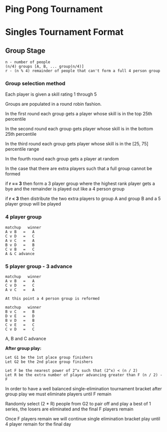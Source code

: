 # Ping Pong Tournament

# Singles Tournament Format

## Group Stage

```
n - number of people
(n/4) groups [A, B, ... group(n/4)]
r - (n % 4) remainder of people that can't form a full 4 person group
```


### Group selection method

Each player is given a skill rating 1 through 5

Groups are populated in a round robin fashion.

In the first round each group gets a player whose skill is in the top 25th percentile

In the second round each group gets player whose skill is in the bottom 25th percentile

In the third round each group gets player whose skill is in the [25, 75] percentile range

In the fourth round each group gets a player at random

In the case that there are extra players such that a full group cannot be formed 

if **r == 3** then form a 3 player group where the highest rank player gets a bye and the remainder is played out like a 4 person group

if **r < 3** then distribute the two extra players to group A and group B and a 5 player group will be played


### 4 player group

```
matchup   winner
A v B   =   A
C v D   =   C
A v C   =   A
B v D   =   B
C v B   =   C
A & C advance
```


### 5 player group - 3 advance

```
matchup   winner
A v B   =   A
C v D   =   C
A v C   =   A

At this point a 4 person group is reformed

matchup   winner
B v C   =   B
D v E   =   D
B v D   =   B
C v E   =   C
C v D   =   C
```

A, B and C advance


**After group play:**

```
Let G1 be the 1st place group finishers
Let G2 be the 2nd place group finishers

Let F be the nearest power of 2^x such that (2^x) < (n / 2)
Let R be the extra number of player advancing greater than F (n / 2) - F
```

In order to have a well balanced single-elimination tournament bracket after group play we must eliminate players until F remain

Randomly select (2 * R) people from G2 to pair off and play a best of 1 series, the losers are eliminated and the final F players remain

Once F players remain we will continue single elimination bracket play until 4 player remain for the final day




























